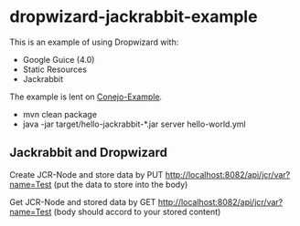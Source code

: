 dropwizard-jackrabbit-example
========================

This is an example of using Dropwizard with:

 * Google Guice (4.0)
 * Static Resources 
 * Jackrabbit

The example is lent on [Conejo-Example](https://developer.jboss.org/wiki/JBossJackrabbitOracleDBAndRestEasyAnExample).

* mvn clean package
* java -jar target/hello-jackrabbit-*.jar server hello-world.yml


Jackrabbit and Dropwizard
--------------------------------
Create JCR-Node and store data by PUT [http://localhost:8082/api/jcr/var?name=Test](http://localhost:8082/api/jcr/var?name=Test) (put the data to store into the body)

Get JCR-Node and stored data by GET [http://localhost:8082/api/jcr/var?name=Test](http://localhost:8082/api/jcr/var?name=Test) (body should accord to your stored content)